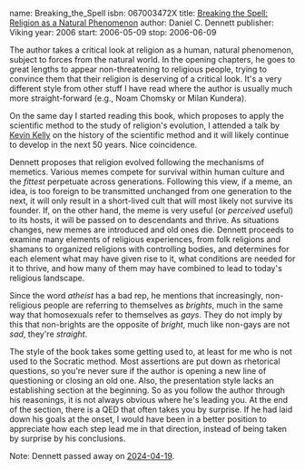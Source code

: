 name: Breaking_the_Spell
isbn: 067003472X
title: [Breaking the Spell: Religion as a Natural Phenomenon](http://amzn.com/067003472X)
author: Daniel C. Dennett
publisher: Viking
year: 2006
start: 2006-05-09
stop: 2006-06-09

The author takes a critical look at religion as a human, natural
phenomenon, subject to forces from the natural world.  In the
opening chapters, he goes to great lengths to appear
non-threatening to religious people, trying to convince them that
their religion is deserving of a critical look.  It's a very
different style from other stuff I have read where the author is
usually much more straight-forward (e.g., Noam Chomsky or Milan
Kundera).

On the same day I started reading this book, which proposes to
apply the scientific method to the study of religion's evolution, I
attended a talk by [Kevin Kelly](http://kk.org) on the
history of the scientific method and it will likely continue to
develop in the next 50 years.  Nice coincidence.

Dennett proposes that religion evolved following the mechanisms
of memetics.  Various memes compete for survival within human
culture and the _fittest_ perpetuate across generations.
Following this view, if a meme, an idea, is too foreign to be
transmitted unchanged from one generation to the next, it will only
result in a short-lived cult that will most likely not survive its
founder.  If, on the other hand, the meme is very useful (or
_perceived_ useful) to its hosts, it will be passed on to
descendants and thrive.  As situations changes, new memes are
introduced and old ones die.  Dennett proceeds to examine many
elements of religious experiences, from folk religions and shamans
to organized religions with controlling bodies, and determines for
each element what may have given rise to it, what conditions are
needed for it to thrive, and how many of them may have combined to
lead to today's religious landscape.

Since the word _atheist_ has a bad rep, he mentions that
increasingly, non-religious people are referring to themselves as
_brights_, much in the same way that homosexuals refer to
themselves as _gays_.  They do not imply by this that
non-brights are the opposite of _bright_, much like non-gays
are not _sad_, they're _straight_.

The style of the book takes some getting used to, at least for
me who is not used to the Socratic method.  Most assertions are put
down as rhetorical questions, so you're never sure if the author is
opening a new line of questioning or closing an old one.  Also, the
presentation style lacks an establishing section at the beginning.
So as you follow the author through his reasonings, it is not
always obvious where he's leading you.  At the end of the section,
there is a QED that often takes you by surprise.  If he had laid
down his goals at the onset, I would have been in a better position
to appreciate how each step lead me in that direction, instead of
being taken by surprise by his conclusions.

<span class="newthought">Note:</span> Dennett passed away on
[2024-04-19](https://www.nytimes.com/2024/04/19/books/daniel-dennett-dead.html).
